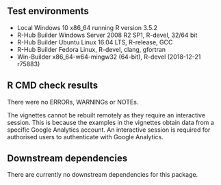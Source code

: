## Test environments
* Local Windows 10 x86_64 running R version 3.5.2
* R-Hub Builder Windows Server 2008 R2 SP1, R-devel, 32/64 bit
* R-Hub Builder Ubuntu Linux 16.04 LTS, R-release, GCC
* R-Hub Builder Fedora Linux, R-devel, clang, gfortran
* Win-Builder x86_64-w64-mingw32 (64-bit), R-devel (2018-12-21 r75883)

## R CMD check results
There were no ERRORs, WARNINGs or NOTEs.

The vignettes cannot be rebuilt remotely as they require an interactive session. This is because the examples in the vignettes obtain data from a specific Google Analytics account. An interactive session is required for authorised users to authenticate with Google Analytics.

## Downstream dependencies
There are currently no downstream dependencies for this package.

